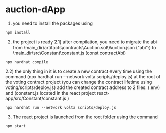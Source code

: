 # auction-dApp

1) you need to install the packages using
```shell
npm install
```

2) the project is ready
2.1) after compilation, you need to migrate the abi from \main_dir\artifacts\contracts\Auction.sol\Auction.json ("abi":) to \main_dir\src\Constant\constant.js (const contractAbi)
```shell
npx hardhat compile
```
2.2) the only thing in it is to create a new contract every time using the command (npx hardhat run --network volta scripts/deploy.js) at the root of the voting contract project (you can change the contract lifetime using voting/scripts/deploy.js)
add the created contract address to 2 files: (.env) and (constant.js located in the react project react-app/src/Constant/constant.js )
```shell
npx hardhat run --network volta scripts/deploy.js
```

3) The react project is launched from the root folder using the command 
```shell
npm start
```
